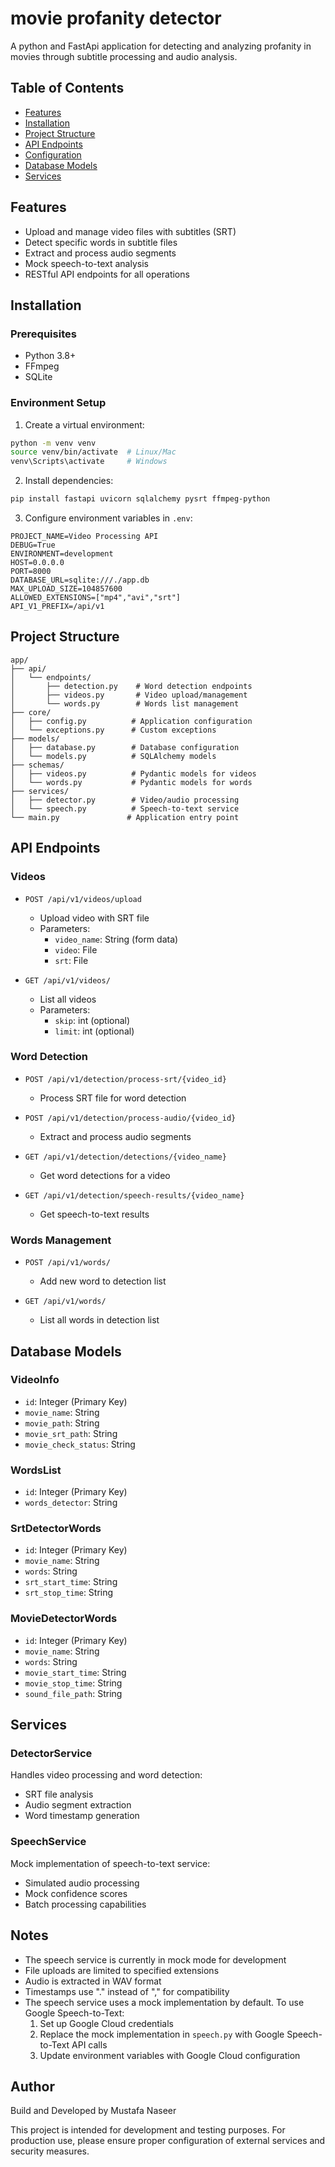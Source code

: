 # movie profanity detector

A python and FastApi application for detecting and analyzing profanity in movies through subtitle processing and audio analysis.

## Table of Contents
- [Features](#features)
- [Installation](#installation)
- [Project Structure](#project-structure)
- [API Endpoints](#api-endpoints)
- [Configuration](#configuration)
- [Database Models](#database-models)
- [Services](#services)

## Features
- Upload and manage video files with subtitles (SRT)
- Detect specific words in subtitle files
- Extract and process audio segments
- Mock speech-to-text analysis
- RESTful API endpoints for all operations

## Installation

### Prerequisites
- Python 3.8+
- FFmpeg
- SQLite

### Environment Setup
1. Create a virtual environment:
```bash
python -m venv venv
source venv/bin/activate  # Linux/Mac
venv\Scripts\activate     # Windows
```

2. Install dependencies:
```bash
pip install fastapi uvicorn sqlalchemy pysrt ffmpeg-python
```

3. Configure environment variables in `.env`:
```env
PROJECT_NAME=Video Processing API
DEBUG=True
ENVIRONMENT=development
HOST=0.0.0.0
PORT=8000
DATABASE_URL=sqlite:///./app.db
MAX_UPLOAD_SIZE=104857600
ALLOWED_EXTENSIONS=["mp4","avi","srt"]
API_V1_PREFIX=/api/v1
```

## Project Structure
```
app/
├── api/
│   └── endpoints/
│       ├── detection.py    # Word detection endpoints
│       ├── videos.py       # Video upload/management
│       └── words.py        # Words list management
├── core/
│   ├── config.py          # Application configuration
│   └── exceptions.py      # Custom exceptions
├── models/
│   ├── database.py        # Database configuration
│   └── models.py          # SQLAlchemy models
├── schemas/
│   ├── videos.py          # Pydantic models for videos
│   └── words.py           # Pydantic models for words
├── services/
│   ├── detector.py        # Video/audio processing
│   └── speech.py          # Speech-to-text service
└── main.py               # Application entry point
```

## API Endpoints

### Videos
- `POST /api/v1/videos/upload`
  - Upload video with SRT file
  - Parameters:
    - `video_name`: String (form data)
    - `video`: File
    - `srt`: File
  
- `GET /api/v1/videos/`
  - List all videos
  - Parameters:
    - `skip`: int (optional)
    - `limit`: int (optional)

### Word Detection
- `POST /api/v1/detection/process-srt/{video_id}`
  - Process SRT file for word detection
  
- `POST /api/v1/detection/process-audio/{video_id}`
  - Extract and process audio segments
  
- `GET /api/v1/detection/detections/{video_name}`
  - Get word detections for a video
  
- `GET /api/v1/detection/speech-results/{video_name}`
  - Get speech-to-text results

### Words Management
- `POST /api/v1/words/`
  - Add new word to detection list
  
- `GET /api/v1/words/`
  - List all words in detection list

## Database Models

### VideoInfo
- `id`: Integer (Primary Key)
- `movie_name`: String
- `movie_path`: String
- `movie_srt_path`: String
- `movie_check_status`: String

### WordsList
- `id`: Integer (Primary Key)
- `words_detector`: String

### SrtDetectorWords
- `id`: Integer (Primary Key)
- `movie_name`: String
- `words`: String
- `srt_start_time`: String
- `srt_stop_time`: String

### MovieDetectorWords
- `id`: Integer (Primary Key)
- `movie_name`: String
- `words`: String
- `movie_start_time`: String
- `movie_stop_time`: String
- `sound_file_path`: String

## Services

### DetectorService
Handles video processing and word detection:
- SRT file analysis
- Audio segment extraction
- Word timestamp generation

### SpeechService
Mock implementation of speech-to-text service:
- Simulated audio processing
- Mock confidence scores
- Batch processing capabilities

## Notes
- The speech service is currently in mock mode for development
- File uploads are limited to specified extensions
- Audio is extracted in WAV format
- Timestamps use "." instead of "," for compatibility
- The speech service uses a mock implementation by default. To use Google Speech-to-Text:
  1. Set up Google Cloud credentials
  2. Replace the mock implementation in `speech.py` with Google Speech-to-Text API calls
  3. Update environment variables with Google Cloud configuration

## Author
Build and Developed by Mustafa Naseer

This project is intended for development and testing purposes. For production use, please ensure proper configuration of external services and security measures.